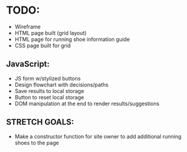 # TODO:
- Wireframe
- HTML page built (grid layout)
- HTML page for running shoe information guide
- CSS page built for grid

## JavaScript:
- JS form w/stylized buttons
- Design flowchart with decisions/paths
- Save results to local storage
- Button to reset local storage
- DOM manipulation at the end to render results/suggestions

## STRETCH GOALS:
- Make a constructor function for site owner to add additional running shoes to the page
